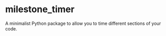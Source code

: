 # milestone_timer
A minimalist Python package to allow you to time different sections of your code.
